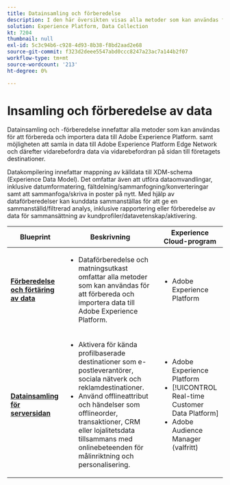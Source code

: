 ```yaml
---
title: Datainsamling och förberedelse
description: I den här översikten visas alla metoder som kan användas för att importera och förbereda data i Adobe Experience Platform.
solution: Experience Platform, Data Collection
kt: 7204
thumbnail: null
exl-id: 5c3c94b6-c928-4d93-8b38-f8bd2aad2e68
source-git-commit: f323d2deee5547abd0ccc8247a23ac7a144b2f07
workflow-type: tm+mt
source-wordcount: '213'
ht-degree: 0%

---
```


# Insamling och förberedelse av data

Datainsamling och -förberedelse innefattar alla metoder som kan användas för att förbereda och importera data till Adobe Experience Platform. samt möjligheten att samla in data till Adobe Experience Platform Edge Network och därefter vidarebefordra data via vidarebefordran på sidan till företagets destinationer.

Datakompilering innefattar mappning av källdata till XDM-schema (Experience Data Model). Det omfattar även att utföra dataomvandlingar, inklusive datumformatering, fältdelning/sammanfogning/konverteringar samt att sammanfoga/skriva in poster på nytt. Med hjälp av dataförberedelser kan kunddata sammanställas för att ge en sammanställd/filtrerad analys, inklusive rapportering eller förberedelse av data för sammansättning av kundprofiler/datavetenskap/aktivering.

| Blueprint | Beskrivning | Experience Cloud-program |
|---|---|---|
| **[Förberedelse och förtäring av data](ingestion.md)** | <ul><li>Dataförberedelse och matningsutkast omfattar alla metoder som kan användas för att förbereda och importera data till Adobe Experience Platform.</ul></li> | <ul><li> Adobe Experience Platform </ul></li> |
| **[Datainsamling för serversidan](server-side-collection.md)** | <ul><li>Aktivera för kända profilbaserade destinationer som e-postleverantörer, sociala nätverk och reklamdestinationer. </li><li>Använd offlineattribut och händelser som offlineorder, transaktioner, CRM eller lojalitetsdata tillsammans med onlinebeteenden för målinriktning och personalisering.</li></ul> | <ul><li>Adobe Experience Platform</li><li> [!UICONTROL Real-time Customer Data Platform]</li><li>Adobe Audience Manager (valfritt)</li></ul> |
